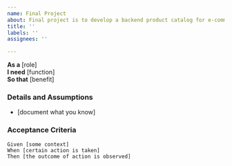 ```yaml
---
name: Final Project
about: Final project is to develop a backend product catalog for e-commerce website
title: ''
labels: ''
assignees: ''

---
```


**As a** [role]  
 **I need** [function]  
 **So that** [benefit]  
   
 ### Details and Assumptions
 * [document what you know]
   
 ### Acceptance Criteria  
   
 ```gherkin
 Given [some context]
 When [certain action is taken]
 Then [the outcome of action is observed]
 ```
